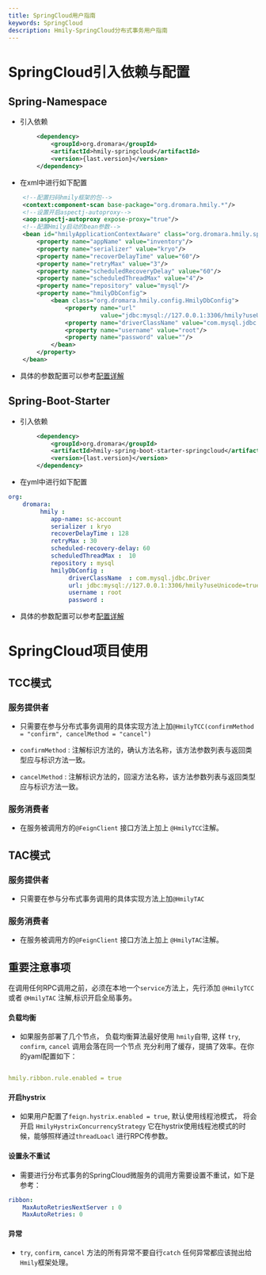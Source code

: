 ```yaml
---
title: SpringCloud用户指南
keywords: SpringCloud
description: Hmily-SpringCloud分布式事务用户指南
---
```


# SpringCloud引入依赖与配置

## Spring-Namespace

* 引入依赖

```xml
        <dependency>
            <groupId>org.dromara</groupId>
            <artifactId>hmily-springcloud</artifactId>
            <version>{last.version}</version>
        </dependency>
```

* 在xml中进行如下配置

```xml
    <!--配置扫码hmily框架的包-->
    <context:component-scan base-package="org.dromara.hmily.*"/>
    <!--设置开启aspectj-autoproxy-->
    <aop:aspectj-autoproxy expose-proxy="true"/>
    <!--配置Hmily启动的bean参数-->
    <bean id="hmilyApplicationContextAware" class="org.dromara.hmily.spring.HmilyApplicationContextAware">
        <property name="appName" value="inventory"/>
        <property name="serializer" value="kryo"/>
        <property name="recoverDelayTime" value="60"/>
        <property name="retryMax" value="3"/>
        <property name="scheduledRecoveryDelay" value="60"/>
        <property name="scheduledThreadMax" value="4"/>
        <property name="repository" value="mysql"/>
        <property name="hmilyDbConfig">
            <bean class="org.dromara.hmily.config.HmilyDbConfig">
                <property name="url"
                          value="jdbc:mysql://127.0.0.1:3306/hmily?useUnicode=true&amp;characterEncoding=utf8"/>
                <property name="driverClassName" value="com.mysql.jdbc.Driver"/>
                <property name="username" value="root"/>
                <property name="password" value=""/>
            </bean>
        </property>
    </bean>
```
* 具体的参数配置可以参考[配置详解](config.md)  

## Spring-Boot-Starter

* 引入依赖

```xml
        <dependency>
            <groupId>org.dromara</groupId>
            <artifactId>hmily-spring-boot-starter-springcloud</artifactId>
            <version>{last.version}</version>
        </dependency>
```

* 在yml中进行如下配置

```yaml
org:
    dromara:
         hmily :
            app-name: sc-account
            serializer : kryo
            recoverDelayTime : 128
            retryMax : 30
            scheduled-recovery-delay: 60
            scheduledThreadMax :  10
            repository : mysql
            hmilyDbConfig :
                 driverClassName  : com.mysql.jdbc.Driver
                 url: jdbc:mysql://127.0.0.1:3306/hmily?useUnicode=true&characterEncoding=utf8
                 username : root
                 password :
```

* 具体的参数配置可以参考[配置详解](config.md)  


# SpringCloud项目使用

## TCC模式

### 服务提供者

  * 只需要在参与分布式事务调用的具体实现方法上加`@HmilyTCC(confirmMethod = "confirm", cancelMethod = "cancel")`
  
   * `confirmMethod` : 注解标识方法的，确认方法名称，该方法参数列表与返回类型应与标识方法一致。
  
   * `cancelMethod` :  注解标识方法的，回滚方法名称，该方法参数列表与返回类型应与标识方法一致。

### 服务消费者

  * 在服务被调用方的`@FeignClient` 接口方法上加上 `@HmilyTCC`注解。

## TAC模式

### 服务提供者

  * 只需要在参与分布式事务调用的具体实现方法上加`@HmilyTAC`

### 服务消费者

  * 在服务被调用方的`@FeignClient` 接口方法上加上 `@HmilyTAC`注解。

## 重要注意事项

  在调用任何RPC调用之前，必须在本地一个`service`方法上，先行添加 `@HmilyTCC` 或者 `@HmilyTAC` 注解,标识开启全局事务。
  
#### 负载均衡
 
* 如果服务部署了几个节点， 负载均衡算法最好使用 `hmily`自带, 这样 `try`, `confirm`, `cancel` 调用会落在同一个节点
  充分利用了缓存，提搞了效率。在你的yaml配置如下：
  
```yaml

hmily.ribbon.rule.enabled = true

```  

#### 开启hystrix

* 如果用户配置了`feign.hystrix.enabled = true`, 默认使用线程池模式， 将会开启 `HmilyHystrixConcurrencyStrategy`
  它在hystrix使用线程池模式的时候，能够照样通过`threadLoacl` 进行RPC传参数。
  

#### 设置永不重试
    
* 需要进行分布式事务的SpringCloud微服务的调用方需要设置不重试，如下是参考：

```yaml
ribbon:
    MaxAutoRetriesNextServer : 0
    MaxAutoRetries: 0
```

#### 异常
  
  * `try`, `confirm`, `cancel` 方法的所有异常不要自行`catch` 任何异常都应该抛出给 `Hmily`框架处理。
  
